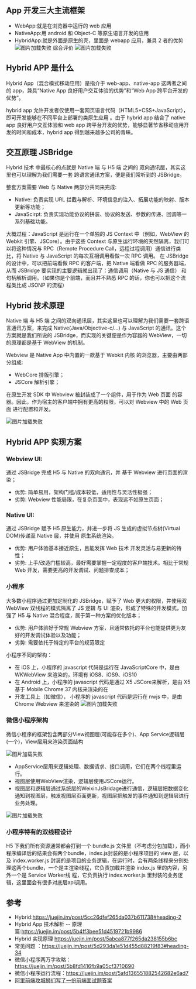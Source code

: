 
## App 开发三大主流框架

- WebApp:就是在浏览器中运行的 web 应用
- NativeApp:用 android 和 Object-C 等原生语言开发的应用
- HybridApp:就是外面是原生的壳，里面是 webapp 应用，兼具 2 者的优势
  ![图片加载失败](./img/四大App开发框架对比.png)
  综合评价
  ![图片加载失败](./img/三大App开发框架对比.png)

## Hybrid APP 是什么

Hybrid App（混合模式移动应用）是指介于 web-app、native-app 这两者之间的 app，兼具“Native App 良好用户交互体验的优势”和“Web App 跨平台开发的优势”。

hybrid app 允许开发者仅使用一套网页语言代码（HTML5+CSS+JavaScript），即可开发能够在不同平台上部署的类原生应用 。由于 hybrid app 结合了 native app 良好用户交互体验和 web app 跨平台开发的优势，能够显著节省移动应用开发的时间和成本，hybrid app 得到越来越多公司的青睐。

## 交互原理 JSBridge

Hybrid 技术 中最核心的点就是 Native 端 与 H5 端 之间的 双向通讯层，其实这里也可以理解为我们需要一套 跨语言通讯方案，便是我们常听到的 JSBridge。

整套方案需要 Web 与 Native 两部分共同来完成:

- Native: 负责实现 URL 拦截与解析、环境信息的注入、拓展功能的映射、版本更新等功能；
- JavaScirpt: 负责实现功能协议的拼装、协议的发送、参数的传递、回调等一系列基础功能。

大概过程：JavaScript 是运行在一个单独的 JS Context 中（例如，WebView 的 Webkit 引擎、JSCore）。由于这些 Context 与原生运行环境的天然隔离，我们可以将这种情况与 RPC（Remote Procedure Call，远程过程调用）通信进行类比，将 Native 与 JavaScript 的每次互相调用看做一次 RPC 调用。
在 JSBridge 的设计中，可以把前端看做 RPC 的客户端，把 Native 端看做 RPC 的服务器端，从而 JSBridge 要实现的主要逻辑就出现了：通信调用（Native 与 JS 通信） 和 句柄解析调用。（如果你是个前端，而且并不熟悉 RPC 的话，你也可以把这个流程类比成 JSONP 的流程）

## Hybrid 技术原理

Native 端 与 H5 端 之间的双向通讯层，其实这里也可以理解为我们需要一套跨语言通讯方案，来完成 Native(Java/Objective-c/...) 与 JavaScript 的通讯。这个方案就是我们所说的 JSBridge，而实现的关键便是作为容器的 WebView，一切的原理都是基于 WebView 的机制。

Webview 是 Native App 中内置的一款基于 Webkit 内核 的浏览器，主要由两部分组成:

- WebCore 排版引擎；
- JSCore 解析引擎；

在原生开发 SDK 中 Webview 被封装成了一个组件，用于作为 Web 页面 的容器。因此，作为宿主的客户端中拥有更高的权限，可以对 Webview 中的 Web 页面 进行配置和开发。

![图片加载失败](./img/WebviewH5.png)

## Hybrid APP 实现方案

### Webview UI:

通过 JSBridge 完成 H5 与 Native 的双向通讯，并 基于 Webview 进行页面的渲染；

- 优势: 简单易用，架构门槛/成本较低，适用性与灵活性极强；
- 劣势: Webview 性能局限，在复杂页面中，表现远不如原生页面；

### Native UI:

通过 JSBridge 赋予 H5 原生能力，并进一步将 JS 生成的虚拟节点树(Virtual DOM)传递至 Native 层，并使用 原生系统渲染。

- 优势: 用户体验基本接近原生，且能发挥 Web 技术 开发灵活与易更新的特性；
- 劣势: 上手/改造门槛较高，最好需要掌握一定程度的客户端技术。相比于常规 Web 开发，需要更高的开发调试、问题排查成本；

### 小程序

大多数小程序通过更加定制化的 JSBridge，赋予了 Web 更大的权限，并使用双 WebView 双线程的模式隔离了 JS 逻辑 与 UI 渲染，形成了特殊的开发模式，加强了 H5 与 Native 混合程度，属于第一种方案的优化版本；

- 优势: 用户体验好于常规 Webview 方案，且通常依托的平台也能提供更为友好的开发调试体验以及功能；
- 劣势: 需要依托于特定的平台的规范限定

小程序不同的架构：

- 在 iOS 上，小程序的 javascript 代码是运行在 JavaScriptCore 中，是由 WKWebView 来渲染的，环境有 iOS8、iOS9、iOS10
- 在 Android 上，小程序的 javascript 代码是通过 X5 JSCore来解析，是由 X5 基于 Mobile Chrome 37 内核来渲染的在 
- 开发工具上（如微信）， 小程序的 javascript 代码是运行在 nwjs 中，是由 Chrome Webview 来渲染的
![图片加载失败](./img/小程序跨平台对比.png)

### 微信小程序架构

微信小程序的框架包含两部分View视图层(可能存在多个)、App Service逻辑层(一个)，View层用来渲染页面结构

![图片加载失败](./img/小程序两个线程.png)

- AppService层用来逻辑处理、数据请求、接口调用，它们在两个线程里运行。
- 视图层使用WebView渲染，逻辑层使用JSCore运行。
- 视图层和逻辑层通过系统层的WeixinJsBridage进行通信，逻辑层把数据变化通知到视图层，触发视图层页面更新，视图层把触发的事件通知到逻辑层进行业务处理。

![图片加载失败](./img/微信小程序架构.png)


### 小程序特有的双线程设计
H5 下我们所有资源通常都会打到一个 bundle.js 文件里（不考虑分包加载），而小程序编译后的结果会有两个bundle，index.js封装的是小程序项目的 view 层，以及 index.worker.js 封装的是项目的业务逻辑，在运行时，会有两条线程来分别处理这两个bundle，一个是主渲染线程，它负责加载并渲染 index.js 里的内容，另外一个是 Service Worker线 程，它负责执行 index.worker.js 里封装的业务逻辑，这里面会有很多对底层api调用。



## 参考
- Hybrid:https://juejin.im/post/5cc26dfef265da037b611738#heading-2
- Hybrid App 技术解析 -- 原理篇:https://juejin.im/post/5b4ff3bee51d4519721b9986
- Hybrid 实现原理 https://juejin.im/post/5abca877f265da238155b6bc
- 常见问题 ：https://juejin.im/post/5d293da1e51d455d88219f83#heading-34
- 微信小程序两万字攻略：https://juejin.im/post/5b8fd1416fb9a05cf3710690
- 微信小程序运行流程：https://juejin.im/post/5afd136551882542682e6ad7
- [阿里前端攻城狮们写了一份前端面试题答案](https://juejin.im/post/5e7426d15188254967069c00)
